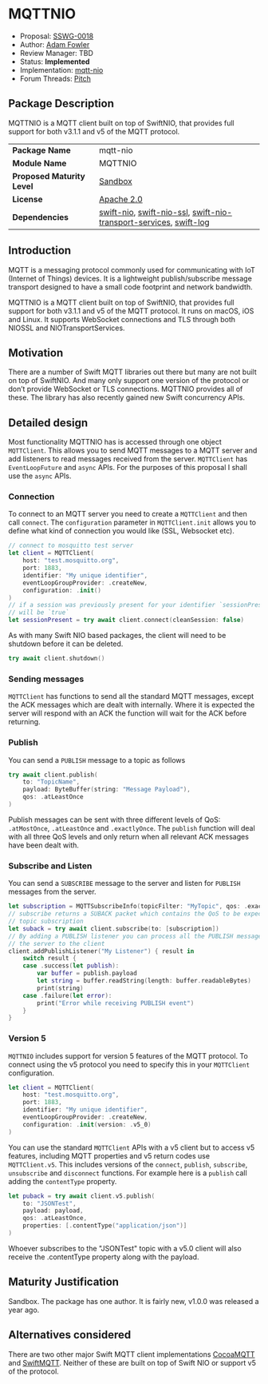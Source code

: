# MQTTNIO

* Proposal: [SSWG-0018](0018-mqtt-nio.md)
* Author: [Adam Fowler](https://github.com/adam-fowler)
* Review Manager: TBD
* Status: **Implemented**
* Implementation: [mqtt-nio](https://github.com/adam-fowler/mqtt-nio)
* Forum Threads: [Pitch](https://forums.swift.org/t/mqttnio/53238/)

<!-- *During the review process, add the following fields as needed:*

* Decision Notes: [Rationale](https://forums.swift.org/), [Additional Commentary](https://forums.swift.org/)
* Previous Revision(s): [1](https://github.com/swift-server/sswg/blob/...commit-ID.../proposals/NNNN-filename.md)
* Previous Proposal(s): [SSWG-XXXX](XXXX-filename.md)
-->
## Package Description
MQTTNIO is a MQTT client built on top of SwiftNIO, that provides full support for both v3.1.1 and v5 of the MQTT protocol.

|  |  |
|--|--|
| **Package Name** | mqtt-nio |
| **Module Name** | MQTTNIO |
| **Proposed Maturity Level** | [Sandbox](https://github.com/swift-server/sswg/blob/main/process/incubation.md#process-diagram) |
| **License** | [Apache 2.0](https://choosealicense.com/licenses/apache-2.0/) |
| **Dependencies** | [swift-nio](https://github.com/apple/swift-nio), [swift-nio-ssl](https://github.com/apple/swift-nio-ssl), [swift-nio-transport-services](https://github.com/apple/swift-nio-transport-services), [swift-log](https://github.com/apple/swift-log) |

## Introduction

MQTT is a messaging protocol commonly used for communicating with IoT (Internet of Things) devices. It is a lightweight publish/subscribe message transport designed to have a small code footprint and network bandwidth.

MQTTNIO is a MQTT client built on top of SwiftNIO, that provides full support for both v3.1.1 and v5 of the MQTT protocol. It runs on macOS, iOS and Linux. It supports WebSocket connections and TLS through both NIOSSL and NIOTransportServices.

## Motivation

There are a number of Swift MQTT libraries out there but many are not built on top of SwiftNIO. And many only support one version of the protocol or don’t provide WebSocket or TLS connections. MQTTNIO provides all of these. The library has also recently gained new Swift concurrency APIs.

## Detailed design

Most functionality MQTTNIO has is accessed through one object `MQTTClient`. This allows you to send MQTT messages to a MQTT server and add listeners to read messages received from the server. `MQTTClient` has `EventLoopFuture` and `async` APIs. For the purposes of this proposal I shall use the `async` APIs. 

### Connection

To connect to an MQTT server you need to create a `MQTTClient` and then call `connect`. The `configuration` parameter in `MQTTClient.init` allows you to define what kind of connection you would like (SSL, Websocket etc).

```swift
// connect to mosquitto test server
let client = MQTTClient(
    host: "test.mosquitto.org", 
    port: 1883,
    identifier: "My unique identifier",
    eventLoopGroupProvider: .createNew,
    configuration: .init()
)
// if a session was previously present for your identifier `sessionPresent`
// will be `true`
let sessionPresent = try await client.connect(cleanSession: false)
```

As with many Swift NIO based packages, the client will need to be shutdown before it can be deleted.
```swift
try await client.shutdown()
```

### Sending messages

`MQTTClient` has functions to send all the standard MQTT messages, except the ACK messages which are dealt with internally. Where it is expected the server will respond with an ACK the function will wait for the ACK before returning.

### Publish

You can send a `PUBLISH` message to a topic as follows
```swift
try await client.publish(
    to: "TopicName",
    payload: ByteBuffer(string: "Message Payload"),
    qos: .atLeastOnce
)
```
Publish messages can be sent with three different levels of QoS: `.atMostOnce`, `.atLeastOnce` and `.exactlyOnce`. The `publish` function will deal with all three QoS levels and only return when all relevant ACK messages have been dealt with.

### Subscribe and Listen

You can send a `SUBSCRIBE` message to the server and listen for `PUBLISH` messages from the server. 

```swift
let subscription = MQTTSubscribeInfo(topicFilter: "MyTopic", qos: .exactlyOnce)
// subscribe returns a SUBACK packet which contains the QoS to be expected for each
// topic subscription
let suback = try await client.subscribe(to: [subscription])
// By adding a PUBLISH listener you can process all the PUBLISH messages being sent from
// the server to the client
client.addPublishListener("My Listener") { result in
    switch result {
    case .success(let publish):
        var buffer = publish.payload
        let string = buffer.readString(length: buffer.readableBytes)
        print(string)
    case .failure(let error):
        print("Error while receiving PUBLISH event")
    }
}
```

### Version 5

`MQTTNIO` includes support for version 5 features of the MQTT protocol. To connect using the v5 protocol you need to specify this in your `MQTTClient` configuration.

```swift
let client = MQTTClient(
    host: "test.mosquitto.org", 
    port: 1883,
    identifier: "My unique identifier",
    eventLoopGroupProvider: .createNew,
    configuration: .init(version: .v5_0)
)
```
You can use the standard `MQTTClient` APIs with a v5 client but to access v5 features, including MQTT properties and v5 return codes use `MQTTClient.v5`. This includes versions of the `connect`, `publish`, `subscribe`, `unsubscribe` and `disconnect` functions. For example here is a `publish` call adding the `contentType` property.

```swift
let puback = try await client.v5.publish(
    to: "JSONTest", 
    payload: payload, 
    qos: .atLeastOnce, 
    properties: [.contentType("application/json")]
)
``` 
Whoever subscribes to the "JSONTest" topic with a v5.0 client will also receive the .contentType property along with the payload.

## Maturity Justification

Sandbox. The package has one author. It is fairly new, v1.0.0 was released a year ago.  

## Alternatives considered

There are two other major Swift MQTT client implementations [CocoaMQTT](https://github.com/emqx/CocoaMQTT) and  [SwiftMQTT](https://github.com/aciidb0mb3r/SwiftMQTT). Neither of these are built on top of Swift NIO or support v5 of the protocol.
